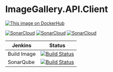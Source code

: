 # ImageGallery.API.Client

[![This image on DockerHub](https://img.shields.io/docker/pulls/stuartshay/imagegallery-api-client.svg)](https://hub.docker.com/r/stuartshay/imagegallery-api-client/)


[![SonarCloud](http://sonar.navigatorglass.com:9000/api/project_badges/measure?project=ImageGallery.API.Client&metric=reliability_rating)](http://sonar.navigatorglass.com:9000/dashboard?id=ImageGallery.API.Client)
[![SonarCloud](http://sonar.navigatorglass.com:9000/api/project_badges/measure?project=ImageGallery.API.Client&metric=security_rating)](http://sonar.navigatorglass.com:9000/dashboard?id=ImageGallery.API.Client)
[![SonarCloud](http://sonar.navigatorglass.com:9000/api/project_badges/measure?project=ImageGallery.API.Client&metric=sqale_rating)](http://sonar.navigatorglass.com:9000/dashboard?id=ImageGallery.API.Client)



 Jenkins | Status  
------------ | -------------
Build Image | [![Build Status](https://jenkins.navigatorglass.com/buildStatus/icon?job=ImageGallery-API/ImageGallery-API-Client)](https://jenkins.navigatorglass.com/job/ImageGallery-API/job/ImageGallery-API-Client/)
SonarQube | [![Build Status](https://jenkins.navigatorglass.com/buildStatus/icon?job=ImageGallery-API/ImageGallery-API-Client-Sonarqube)](https://jenkins.navigatorglass.com/job/ImageGallery-API/job/ImageGallery-API-Client-Sonarqube/)



